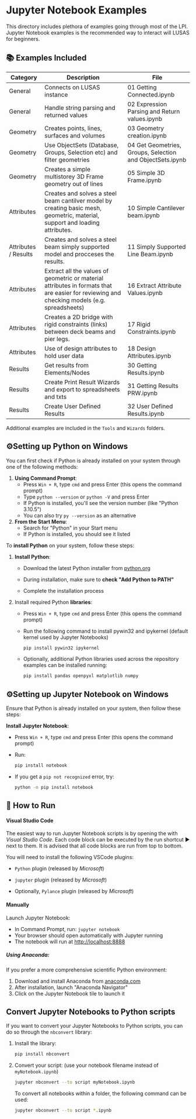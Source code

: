 # Jupyter Notebook Examples

This directory includes plethora of examples going through most of the LPI. Jupyter Notebook examples is the recommended way to interact will LUSAS for beginners.

## 📚 Examples Included

| Category   | Description                                                     | File                          |
| ---------- | --------------------------------------------------------------- | ----------------------------- |
| General    | Connects on LUSAS instance                                      | 01 Getting Connected.ipynb    |
| General    | Handle string parsing and returned values                       | 02 Expression Parsing and Return values.ipynb |
| Geometry   | Creates points, lines, surfaces and volumes                     | 03 Geometry creation.ipynb    |
| Geometry   | Use ObjectSets (Database, Groups, Selection etc) and filter geometries | 04 Get Geometries, Groups, Selection and ObjectSets.ipynb |
| Geometry   | Creates a simple multistorey 3D Frame geometry out of lines     | 05 Simple 3D Frame.ipynb      |
| Attributes | Creates and solves a steel beam cantilver model by creating basic mesh, geometric, material, support and loading attributes. | 10 Simple Cantilever beam.ipynb |
| Attributes / Results | Creates and solves a steel beam simply supported model and procceses the results. | 11 Simply Supported Line Beam.ipynb |
| Attributes | Extract all the values of geometric or material attributes in formats that are easier for reviewing and checking models (e.g. spreadsheets) | 16 Extract Attribute Values.ipynb |
| Attributes | Creates a 2D bridge with rigid constraints (links) between deck beams and pier legs. | 17 Rigid Constraints.ipynb |
| Attributes | Use of design attributes to hold user data                      | 18 Design Attributes.ipynb    |
| Results    | Get results from Elements/Nodes                                 | 30 Getting Results.ipynb      |
| Results    | Create Print Result Wizards and export to spreadsheets and txts | 31 Getting Results PRW.ipynb  |
| Results    | Create User Defined Results                                     | 32 User Defined Results.ipynb |

Additional examples are included in the `Tools` and `Wizards` folders.

## ⚙️Setting up Python on Windows

You can first check if Python is already installed on your system through one of the following methods:

1. **Using Command Prompt**:
   - Press `Win + R`, type `cmd` and press Enter (this opens the command prompt)
   - Type `python --version` or `python -V` and press Enter
   - If Python is installed, you'll see the version number (like "Python 3.10.5")
   - You can also try `py --version` as an alternative
2. **From the Start Menu**:
   - Search for "Python" in your Start menu
   - If Python is installed, you should see it listed

To **install Python** on your system, follow these steps:

1. **Install Python**:
   
   - Download the latest Python installer from [python.org](https://python.org)
   
   - During installation, make sure to **check "Add Python to PATH"**
   
   - Complete the installation process

2. Install required Python **libraries**:
   
   - Press `Win + R`, type `cmd` and press Enter (this opens the command prompt)
   
   - Run the following command to install pywin32 and ipykernel (default kernel used by Jupyter Notebooks)
      ```bash
      pip install pywin32 ipykernel
      ```
   
   - Optionally, additional Python libraries used across the repository examples can be installed running:
      ```bash
      pip install pandas openpyxl matplotlib numpy
      ```

## ⚙️Setting up Jupyter Notebook on Windows

Ensure that Python is already installed on your system, then follow these steps:

**Install Jupyter Notebook**:

- Press `Win + R`, type `cmd` and press Enter (this opens the command prompt)

- Run:
   ```bash
   pip install notebook
   ```

- If you get a `pip not recognized` error, try:
   ```bash
   python -m pip install notebook
   ```

## 🚀 How to Run

#### Visual Studio Code

The easiest way to run Jupyter Notebook scripts is by opening the with *Visual Studio Code*. Each code block can be executed by the run shortcut ▶️ next to them. It is advised that all code blocks are run from top to bottom.

You will need to install the following VSCode plugins:

- `Python` plugin (released by *Microsoft*)

- `jupyter` plugin (released by *Microsoft*)

- Optionally, `Pylance` plugin (released by *Microsoft*)

#### Manually

Launch Jupyter Notebook:

- In Command Prompt, run: `jupyter notebook`
- Your browser should open automatically with Jupyter running
- The notebook will run at [http://localhost:8888](http://localhost:8888)

##### Using Anaconda:

If you prefer a more comprehensive scientific Python environment:

1. Download and install Anaconda from [anaconda.com](https://anaconda.com)
2. After installation, launch "Anaconda Navigator"
3. Click on the Jupyter Notebook tile to launch it

## Convert Jupyter Notebooks to Python scripts

If you want to convert your Jupyter Notebooks to Python scripts, you can do so through the `nbconvert` library:

1. Install the library:
   ```bash
   pip install nbconvert
   ```

2. Convert your script: (use your notebook filename instead of `myNotebook.ipynb`)
   ```bash
   jupyter nbconvert --to script myNotebook.ipynb
   ```
   To convert all notebooks within a folder, the following command can be used:
   ```bash
   jupyter nbconvert --to script *.ipynb
   ```